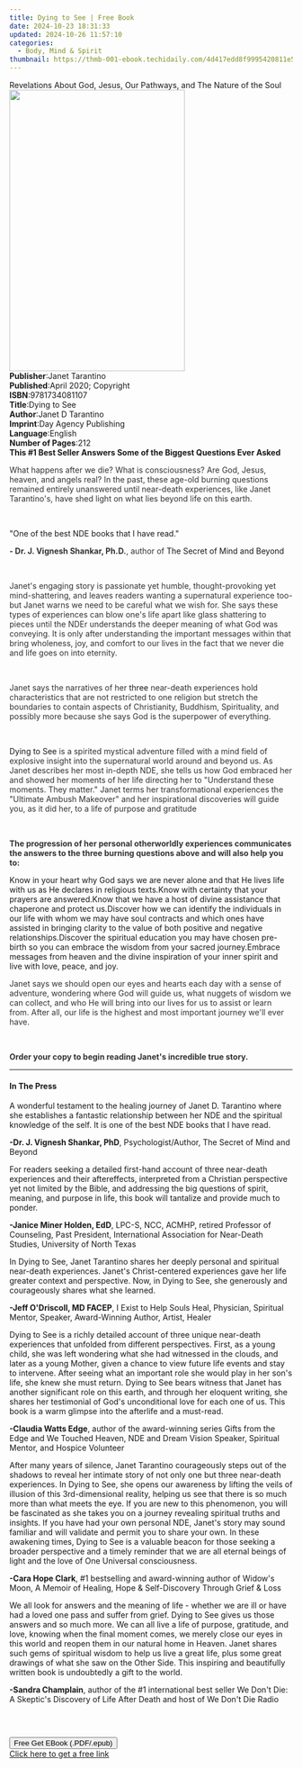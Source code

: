 ```yaml
---
title: Dying to See | Free Book
date: 2024-10-23 18:31:33
updated: 2024-10-26 11:57:10
categories:
  - Body, Mind & Spirit
thumbnail: https://thmb-001-ebook.techidaily.com/4d417edd8f9995420811e5e3b50613250d9cc6e30eecbacb397808aad867ac39.jpg
---
```

<main id="book-container">
  <div class="flex flex-col">
    <div class="book-brief flex-1 py-6 px-4 sm:p-6 md:py-10 md:px-8">
      <!-- brief-->
      <div class="book-brief-main">
        Revelations About God, Jesus, Our Pathways, and The Nature of the Soul
      </div>
    </div>
    <div
      class="book-meta-info flex-1 grid gap-4 col-start-1 col-end-3 row-start-1 sm:mb-6 sm:grid-cols-4 lg:gap-6 lg:col-start-2 lg:row-end-6 lg:row-span-6 lg:mb-0"
    >
      <div
        class="book-meta-info-left place-content-center mt-4 p-4 text-sm leading-6 col-start-2 col-span-2 dark:text-slate-400"
      >
        <img
          class="w-full h-500 object-cover rounded-lg sm:h-255 sm:col-span-2 lg:col-span-full"
          src="https://img-001-ebook.techidaily.com/a0e4af3e82eea2d324fc619b9985fb1111f2c56dc109743aa8088bf4892255a8.jpg"
          alt=""
          width="312"
          height="500"
        />
      </div>
      <div
        class="book-meta-info-right mt-2 col-start-1 row-start-2 col-span-3 self-center"
      >
        <!-- meta data  -->
        <div class="flex flex-col px-4 md:px-8">
          <div class="flex-1">
            <strong>Publisher</strong>:<span class="px-2">Janet Tarantino</span>
          </div>
          <div class="flex-1">
            <strong>Published</strong>:<span class="px-2"
              >April 2020; Copyright</span
            >
          </div>
          <div class="flex-1">
            <strong>ISBN</strong>:<span class="px-2">9781734081107</span>
          </div>
          <div class="flex-1">
            <strong>Title</strong>:<span class="px-2">Dying to See</span>
          </div>
          <div class="flex-1">
            <strong>Author</strong>:<span class="px-2">Janet D Tarantino</span>
          </div>
          <div class="flex-1">
            <strong>Imprint</strong>:<span class="px-2"
              >Day Agency Publishing</span
            >
          </div>
          <div class="flex-1">
            <strong>Language</strong>:<span class="px-2">English</span>
          </div>
          <div class="flex-1">
            <strong>Number of Pages</strong>:<span class="px-2">212</span>
          </div>
        </div>
      </div>
    </div>
    <div class="book-description flex-1 py-6 px-4 sm:p-6 md:py-10 md:px-8">
      <div class="book-description-main">
        <div accordion-content="" id="description">
          <strong
            ><strong
              >This #1 Best Seller Answers Some of the Biggest Questions Ever
              Asked</strong
            ></strong
          >
          <p>
            <span style="color: rgb(51, 51, 51)"
              >What happens after we die? What is consciousness? Are God, Jesus,
              heaven, and angels real? In the past, these age-old burning
              questions remained entirely unanswered until near-death
              experiences, like Janet Tarantino's, have shed light on what lies
              beyond life on this earth.</span
            >
          </p>
          <p><br /></p>
          <p>"One of the best NDE books that I have read."</p>
          <p>
            <strong style="color: rgb(51, 51, 51)"
              >- Dr. J. Vignesh Shankar, Ph.D.</strong
            ><span style="color: rgb(51, 51, 51)">, author of&nbsp;</span>The
            Secret of Mind and Beyond
          </p>
          <p><br /></p>
          <p>
            <span style="color: rgb(51, 51, 51)"
              >Janet's engaging story is passionate yet humble,
              thought-provoking yet mind-shattering, and leaves readers wanting
              a supernatural experience too-but Janet warns we need to be
              careful what we wish for. She says these types of experiences can
              blow one's life apart like glass shattering to pieces until the
              NDEr understands the deeper meaning of what God was conveying. It
              is only after understanding the important messages within that
              bring wholeness, joy, and comfort to our lives in the fact that we
              never die and life goes on into eternity.</span
            >
          </p>
          <p><br /></p>
          <p>
            <span style="color: rgb(51, 51, 51)"
              >Janet says the narratives of her&nbsp;</span
            >three<span style="color: rgb(51, 51, 51)"
              >&nbsp;near-death experiences hold characteristics that are not
              restricted to one religion but stretch the boundaries to contain
              aspects of Christianity, Buddhism, Spirituality, and possibly more
              because she says God is the superpower of everything.</span
            >
          </p>
          <p><br /></p>
          <p>
            Dying to See<span style="color: rgb(51, 51, 51)"
              >&nbsp;is a spirited mystical adventure filled with a mind field
              of explosive insight into the supernatural world around and beyond
              us. As Janet describes her most in-depth NDE, she tells us how God
              embraced her and showed her moments of her life directing her to
              "Understand these moments. They matter." Janet terms her
              transformational experiences the "Ultimate Ambush Makeover"</span
            >&nbsp;<span style="color: rgb(51, 51, 51)"
              >and her inspirational discoveries will guide you, as it did her,
              to a life of purpose and gratitude</span
            >
          </p>
          <p><br /></p>
          <p>
            <strong style="color: rgb(51, 51, 51)"
              >The progression of her personal otherworldly experiences
              communicates the answers to the three burning questions above and
              will also help you to:</strong
            >
          </p>
          Know in your heart why God says we are never alone and that He lives
          life with us as He declares in religious texts.Know with certainty
          that your prayers are answered.Know that we have a host of divine
          assistance that chaperone and protect us.Discover how we can identify
          the individuals in our life with whom we may have soul contracts and
          which ones have assisted in bringing clarity to the value of both
          positive and negative relationships.Discover the spiritual education
          you may have chosen pre-birth so you can embrace the wisdom from your
          sacred journey.Embrace messages from heaven and the divine inspiration
          of your inner spirit and live with love, peace, and joy.
          <p>
            <span style="color: rgb(51, 51, 51)"
              >Janet says we should open our eyes and hearts each day with a
              sense of adventure, wondering where God will guide us, what
              nuggets of wisdom we can collect, and who He will bring into our
              lives for us to assist or learn from. After all, our life is the
              highest and most important journey we'll ever have.</span
            >
          </p>
          <p><br /></p>
          <p>
            <strong style="color: rgb(51, 51, 51)"
              >Order your copy to begin reading Janet's incredible true
              story.</strong
            >
          </p>
        </div>
        <div class="accordion-fader"></div>
      </div>
    </div>
    <div class="book-excerpts flex-1 py-6 px-4 sm:p-6 md:py-10 md:px-8">
      <!-- excerpts-->
      <div class="book-excerpts-main">
        <hr />
        <h4 class="placeholder placeholder-heading">
          <span>In The Press</span>
        </h4>
        <p></p>
        <p>
          A wonderful testament to the healing journey of Janet D. Tarantino
          where she establishes a fantastic relationship between her NDE and the
          spiritual knowledge of the self. It is one of the best NDE books that
          I have read.
        </p>
        <p>
          <strong>-Dr. J. Vignesh Shankar, PhD</strong>, Psychologist/Author,
          The Secret of Mind and Beyond
        </p>
        <p>
          For readers seeking a detailed first-hand account of three near-death
          experiences and their aftereffects, interpreted from a Christian
          perspective yet not limited by the Bible, and addressing the big
          questions of spirit, meaning, and purpose in life, this book will
          tantalize and provide much to ponder.
        </p>
        <p>
          <strong>-Janice Miner Holden, EdD</strong>, LPC-S, NCC, ACMHP, retired
          Professor of Counseling, Past President, International Association for
          Near-Death Studies, University of North Texas
        </p>
        <p>
          In Dying to See, Janet Tarantino shares her deeply personal and
          spiritual near-death experiences. Janet's Christ-centered experiences
          gave her life greater context and perspective. Now, in Dying to See,
          she generously and courageously shares what she learned.
        </p>
        <p>
          <strong>-Jeff O'Driscoll, MD FACEP</strong>, I Exist to Help Souls
          Heal, Physician, Spiritual Mentor, Speaker, Award-Winning Author,
          Artist, Healer
        </p>
        <p>
          Dying to See is a richly detailed account of three unique near-death
          experiences that unfolded from different perspectives. First, as a
          young child, she was left wondering what she had witnessed in the
          clouds, and later as a young Mother, given a chance to view future
          life events and stay to intervene. After seeing what an important role
          she would play in her son's life, she knew she must return.&nbsp;Dying
          to See bears witness that Janet has another significant role on this
          earth, and through her eloquent writing, she shares her testimonial of
          God's unconditional love for each one of us. This book is a warm
          glimpse into the afterlife and a must-read.
        </p>
        <p>
          <strong>-Claudia Watts Edge</strong>, author of the award-winning
          series Gifts from the Edge and We Touched Heaven, NDE and Dream Vision
          Speaker, Spiritual Mentor, and Hospice Volunteer&nbsp;
        </p>
        <p>
          After many years of silence, Janet Tarantino courageously steps out of
          the shadows to reveal her intimate story of not only one but three
          near-death experiences. In Dying to See, she opens our awareness by
          lifting the veils of illusion of this 3rd-dimensional reality, helping
          us see that there is so much more than what meets the eye. If you are
          new to this phenomenon, you will be fascinated as she takes you on a
          journey revealing spiritual truths and insights. If you have had your
          own personal NDE, Janet's story may sound familiar and will validate
          and permit you to share your own. In these awakening times, Dying to
          See is a valuable beacon for those seeking a broader perspective and a
          timely reminder that we are all eternal beings of light and the love
          of One Universal consciousness.&nbsp;
        </p>
        <p>
          <strong>-Cara Hope Clark</strong>, #1 bestselling and award-winning
          author of Widow's Moon, A Memoir of Healing, Hope &amp; Self-Discovery
          Through Grief &amp; Loss
        </p>
        <p>
          We all look for answers and the meaning of life - whether we are ill
          or have had a loved one pass and suffer from grief. Dying to See gives
          us those answers and so much more. We can all live a life of purpose,
          gratitude, and love, knowing when the final moment comes, we merely
          close our eyes in this world and reopen them in our natural home in
          Heaven. Janet shares such gems of spiritual wisdom to help us live a
          great life, plus some great drawings of what she saw on the Other
          Side. This inspiring and beautifully written book is undoubtedly a
          gift to the world.
        </p>
        <p>
          <strong>-Sandra Champlain</strong>, author of the #1 international
          best seller We Don't Die: A Skeptic's Discovery of Life After Death
          and host of We Don't Die Radio
        </p>
        <pre spellcheck="false"></pre>
        <p><br /></p>
        <p></p>
      </div>
    </div>
    <div
      class="book-about-author flex-1 py-6 px-4 sm:p-6 md:py-10 md:px-8"
    ></div>
    <div class="book-free-get flex-1 py-6 px-4 sm:p-6 md:py-10 md:px-8">
      <button
        id="btn-free-get"
        class="bg-blue-500 hover:bg-blue-700 text-white font-bold py-2 px-4 rounded"
      >
        Free Get EBook (.PDF/.epub)
      </button>
      <div id="countdown-display" class="px-2 text-lg mt-2"></div>
      <a
        id="free-link"
        class="hidden bg-blue-500 hover:bg-blue-700 text-white font-bold py-2 px-4 rounded"
        href="https://www.ebooks.com/en-us/book/209957210/dying-to-see/janet-d-tarantino/"
        target="_blank"
        >Click here to get a free link</a
      >
    </div>
    <script>
      let countdownTime = 0;
      let countdownInterval = null;
      document
        .getElementById('btn-free-get')
        .addEventListener('click', startCountdown);
      function startCountdown() {
        countdownTime = new Date().getTime() + 60000 * 3;
        countdownInterval = setInterval(updateCountdown, 1000);
        document.getElementById('btn-free-get').disabled = true;
        document
          .getElementById('btn-free-get')
          .classList.add('bg-gray-500', 'cursor-not-allowed');
      }
      function updateCountdown() {
        let currentTime = new Date().getTime();
        let timeLeft = countdownTime - currentTime;
        let secondsLeft = Math.floor(timeLeft / 1000);
        document.getElementById('countdown-display').innerHTML =
          `Remaining time: ${secondsLeft} seconds.`;
        if (secondsLeft <= 0) {
          clearInterval(countdownInterval);
          document.getElementById('btn-free-get').classList.add('hidden');
          document.getElementById('free-link').classList.remove('hidden');
          document.getElementById('countdown-display').innerHTML = '';
        }
      }
    </script>
  </div>
</main>
